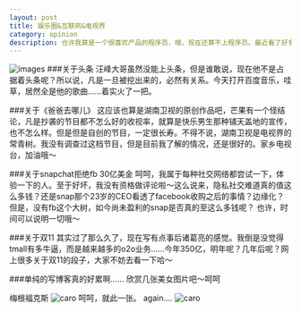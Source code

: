 ```yaml
---
layout: post
title: 娱乐圈&互联网&电视界
category: opinion
description: 也许我算是一个很喜欢产品的程序员，哦，现在还算不上程序员。最近看了好多新闻，自己总结一下。
---
```

![images](http://media-cache-ec0.pinimg.com/236x/bb/9c/30/bb9c300ddf2c974f3d2b9fe409472954.jpg)
###关于头条
汪峰大哥虽然没能上头条，但是谁敢说，现在他不是占据着头条呢？所以说，凡是一旦被挖出来的，必然有关系。今天打开百度音乐，哇草，居然全是他的歌曲……着实火了一把。

###关于《爸爸去哪儿》
这应该也算是湖南卫视的原创作品吧，芒果有一个怪结论，凡是抄袭的节目都不怎么好的收视率，就算是快乐男生那种铺天盖地的宣传，也不怎么样。但是但是自创的节目，一定很长寿。不得不说，湖南卫视是电视界的常青树。我没有调查过这档节目，但是目前我了解的情况，还是很好的。家乡电视台，加油哦～

###关于snapchat拒绝fb 30亿美金
呵呵，我属于每种社交网络都尝试一下，体验一下的人。至于好坏，我没有资格做评论啦～这么说来，隐私社交难道真的值这么多钱？还是snap那个23岁的CEO看透了facebook收购之后的事情？边缘化？但是，没有fb这个大树，如今尚未盈利的snap是否真的至这么多钱呢？
也许，时间可以说明一切哦～

###关于双11
其实过了那么久了，现在写有点事后诸葛亮的感觉。我倒是没觉得tmall有多牛逼，而是越来越多的o2o业务……今年350亿，明年呢？几年后呢？网上很多关于双11的段子，大家不妨去看一下哈～

###单纯的写博客真的好累啊……
欣赏几张美女图片吧～呵呵

梅根福克斯
![caro](http://abc.2008php.com/2012_Website_appreciate/2012-06-26/20120626153547.jpg)
呵呵，就此一张。
again....
![caro](http://www.aomy.com/attach/2011-06/1307065418jmCd.jpg)
